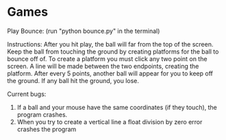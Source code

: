 # Games
Play Bounce:
(run "python bounce.py" in the terminal)

Instructions:
After you hit play, the ball will far from the top of the screen.
Keep the ball from touching the ground by creating platforms for the ball to bounce off of.
To create a platform you must click any two point on the screen.
A line will be made between the two endpoints, creating the platform.
After every 5 points, another ball will appear for you to keep off the ground.
If any ball hit the ground, you lose.

Current bugs:
1. If a ball and your mouse have the same coordinates (if they touch), the program crashes.
2. When you try to create a vertical line a float division by zero error crashes the program
